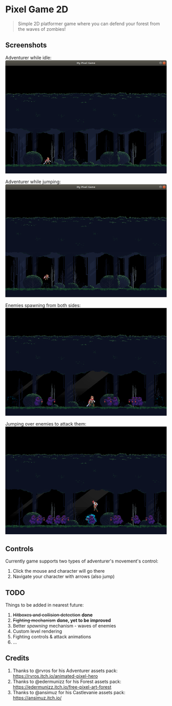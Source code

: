 # Pixel Game 2D
> Simple 2D platformer game where you can defend your forest from the waves of zombies!

## Screenshots
Adventurer while idle:
![](screenshots/idle.png)

Adventurer while jumping:
![](screenshots/jump.png)

Enemies spawning from both sides:
![](screenshots/enemy_spawn.png)

Jumping over enemies to attack them:
![](screenshots/over_enemy.png)

## Controls
Currently game supports two types of adventurer's movement's control:
1. Click the mouse and character will go there
2. Navigate your character with arrows (also jump)

## TODO
Things to be added in nearest future:
1. ~~Hitboxes and collision detection~~ **done**
2. ~~Fighting mechanism~~ **done, yet to be improved**
3. Better *spawning* mechanism - waves of enemies
4. Custom level rendering
5. Fighting controls & attack animations
6. ...

## Credits
1. Thanks to @rvros for his Adventurer assets pack:
    https://rvros.itch.io/animated-pixel-hero
2. Thanks to @edermunizz for his Forest assets pack:
    https://edermunizz.itch.io/free-pixel-art-forest
3. Thanks to @ansimuz for his Castlevanie assets pack:
    https://ansimuz.itch.io/

